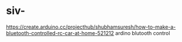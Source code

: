 # siv-
https://create.arduino.cc/projecthub/shubhamsuresh/how-to-make-a-bluetooth-controlled-rc-car-at-home-521212
ardino blutooth control
